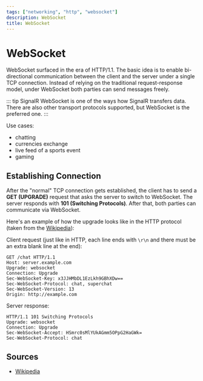 ```yaml
---
tags: ["networking", "http", "websocket"]
description: WebSocket
title: WebSocket
---
```


# WebSocket

WebSocket surfaced in the era of HTTP/1.1. The basic idea is to enable
bi-directional communication between the client and the server under a single
TCP connection. Instead of relying on the traditional request-response model,
under WebSocket both parties can send messages freely.

::: tip SignalR
WebSocket is one of the ways how SignalR transfers data. There are also other
transport protocols supported, but WebSocket is the preferred one.
:::

Use cases:

- chatting
- currencies exchange
- live feed of a sports event
- gaming

## Establishing Connection

After the "normal" TCP connection gets established, the client has to send a
**GET (UPGRADE)** request that asks the server to switch to WebSocket. The
server responds with **101 (Switching Protocols)**. After that, both parties can
communicate via WebSocket.

Here's an example of how the upgrade looks like in the HTTP protocol (taken from
the [Wikipedia](https://en.wikipedia.org/wiki/WebSocket)):

Client request (just like in HTTP, each line ends with `\r\n` and there must be
an extra blank line at the end):

```
GET /chat HTTP/1.1
Host: server.example.com
Upgrade: websocket
Connection: Upgrade
Sec-WebSocket-Key: x3JJHMbDL1EzLkh9GBhXDw==
Sec-WebSocket-Protocol: chat, superchat
Sec-WebSocket-Version: 13
Origin: http://example.com
```

Server response:

```
HTTP/1.1 101 Switching Protocols
Upgrade: websocket
Connection: Upgrade
Sec-WebSocket-Accept: HSmrc0sMlYUkAGmm5OPpG2HaGWk=
Sec-WebSocket-Protocol: chat
```

## Sources

- [Wikipedia](https://en.wikipedia.org/wiki/WebSocket)